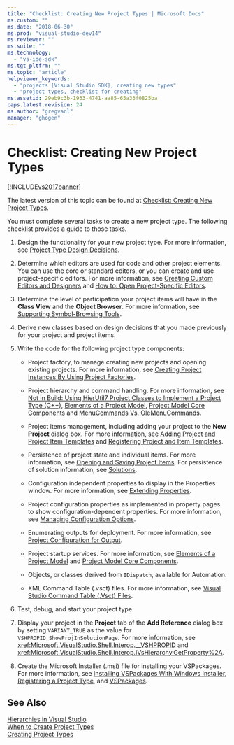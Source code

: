 ```yaml
---
title: "Checklist: Creating New Project Types | Microsoft Docs"
ms.custom: ""
ms.date: "2018-06-30"
ms.prod: "visual-studio-dev14"
ms.reviewer: ""
ms.suite: ""
ms.technology: 
  - "vs-ide-sdk"
ms.tgt_pltfrm: ""
ms.topic: "article"
helpviewer_keywords: 
  - "projects [Visual Studio SDK], creating new types"
  - "project types, checklist for creating"
ms.assetid: 29eb9c3b-1933-4741-aa85-65a33f0825ba
caps.latest.revision: 24
ms.author: "gregvanl"
manager: "ghogen"
---
```

# Checklist: Creating New Project Types
[!INCLUDE[vs2017banner](../../includes/vs2017banner.md)]

The latest version of this topic can be found at [Checklist: Creating New Project Types](https://docs.microsoft.com/visualstudio/extensibility/internals/checklist-creating-new-project-types).  
  
You must complete several tasks to create a new project type. The following checklist provides a guide to those tasks.  
  
1.  Design the functionality for your new project type. For more information, see [Project Type Design Decisions](../../extensibility/internals/project-type-design-decisions.md).  
  
2.  Determine which editors are used for code and other project elements. You can use the core or standard editors, or you can create and use project-specific editors. For more information, see [Creating Custom Editors and Designers](../../extensibility/creating-custom-editors-and-designers.md) and [How to: Open Project-Specific Editors](../../extensibility/how-to-open-project-specific-editors.md).  
  
3.  Determine the level of participation your project items will have in the **Class View** and the **Object Browser**. For more information, see [Supporting Symbol-Browsing Tools](../../extensibility/internals/supporting-symbol-browsing-tools.md).  
  
4.  Derive new classes based on design decisions that you made previously for your project and project items.  
  
5.  Write the code for the following project type components:  
  
    -   Project factory, to manage creating new projects and opening existing projects. For more information, see [Creating Project Instances By Using Project Factories](../../extensibility/internals/creating-project-instances-by-using-project-factories.md).  
  
    -   Project hierarchy and command handling. For more information, see [Not in Build: Using HierUtil7 Project Classes to Implement a Project Type (C++)](http://msdn.microsoft.com/en-us/a5c16a09-94a2-46ef-87b5-35b815e2f346), [Elements of a Project Model](../../extensibility/internals/elements-of-a-project-model.md), [Project Model Core Components](../../extensibility/internals/project-model-core-components.md) and [MenuCommands Vs. OleMenuCommands](../../misc/menucommands-vs-olemenucommands.md).  
  
    -   Project items management, including adding your project to the **New Project** dialog box. For more information, see [Adding Project and Project Item Templates](../../extensibility/internals/adding-project-and-project-item-templates.md) and [Registering Project and Item Templates](../../extensibility/internals/registering-project-and-item-templates.md).  
  
    -   Persistence of project state and individual items. For more information, see [Opening and Saving Project Items](../../extensibility/internals/opening-and-saving-project-items.md). For persistence of solution information, see [Solutions](../../extensibility/internals/solutions.md).  
  
    -   Configuration independent properties to display in the Properties window. For more information, see [Extending Properties](../../extensibility/internals/extending-properties.md).  
  
    -   Project configuration properties as implemented in property pages to show configuration-dependent properties. For more information, see [Managing Configuration Options](../../extensibility/internals/managing-configuration-options.md).  
  
    -   Enumerating outputs for deployment. For more information, see [Project Configuration for Output](../../extensibility/internals/project-configuration-for-output.md).  
  
    -   Project startup services. For more information, see [Elements of a Project Model](../../extensibility/internals/elements-of-a-project-model.md) and [Project Model Core Components](../../extensibility/internals/project-model-core-components.md).  
  
    -   Objects, or classes derived from `IDispatch`, available for Automation.  
  
    -   XML Command Table (.vsct) files. For more information, see [Visual Studio Command Table (.Vsct) Files](../../extensibility/internals/visual-studio-command-table-dot-vsct-files.md).  
  
6.  Test, debug, and start your project type.  
  
7.  Display your project in the **Project** tab of the **Add Reference** dialog box by setting `VARIANT_TRUE` as the value for `VSHPROPID_ShowProjInSolutionPage`. For more information, see <xref:Microsoft.VisualStudio.Shell.Interop.__VSHPROPID> and <xref:Microsoft.VisualStudio.Shell.Interop.IVsHierarchy.GetProperty%2A>.  
  
8.  Create the Microsoft Installer (.msi) file for installing your VSPackages. For more information, see [Installing VSPackages With Windows Installer](../../extensibility/internals/installing-vspackages-with-windows-installer.md), [Registering a Project Type](../../extensibility/internals/registering-a-project-type.md), and [VSPackages](../../extensibility/internals/vspackages.md).  
  
## See Also  
 [Hierarchies in Visual Studio](../../extensibility/internals/hierarchies-in-visual-studio.md)   
 [When to Create Project Types](../../extensibility/internals/when-to-create-project-types.md)   
 [Creating Project Types](../../extensibility/internals/creating-project-types.md)

